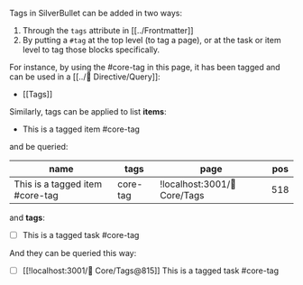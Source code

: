 Tags in SilverBullet can be added in two ways:

1. Through the `tags` attribute in [[../Frontmatter]]
2. By putting a `#tag` at the top level (to tag a page), or at the task or item level to tag those blocks specifically.

For instance, by using the #core-tag in this page, it has been tagged and can be used in a [[../🔌 Directive/Query]]:

<!-- #query page where tags = "core-tag" render [[../template/page]] -->
* [[Tags]]
<!-- /query -->

Similarly, tags can be applied to list **items**:

* This is a tagged item #core-tag

and be queried:

<!-- #query item where tags = "core-tag" -->
|name                           |tags    |page                        |pos|
|--|--|--|--|
|This is a tagged item #core-tag|core-tag|!localhost:3001/🔌 Core/Tags|518|
<!-- /query -->

and **tags**:

* [ ] This is a tagged task #core-tag

And they can be queried this way:

<!-- #query task where tags = "core-tag" render [[../template/task]] -->
* [ ] [[!localhost:3001/🔌 Core/Tags@815]] This is a tagged task #core-tag
<!-- /query -->
